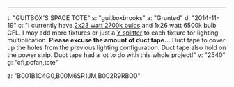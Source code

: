 ---
t: "GUITBOX'S SPACE TOTE"
s: "guitboxbrooks"
a: "Grunted"
d: "2014-11-19"
c: "I currently have <a href='http://www.amazon.com/gp/product/B00J7IOMCS/ref=as_li_tl?ie=UTF8&camp=1789&creative=390957&creativeASIN=B00J7IOMCS&linkCode=as2&tag=spacbuck-20&linkId=HIZCXETKN3XOMUBN'>2x23 watt 2700k bulbs</a> and 1x26 watt 6500k bulb CFL. I may add more fixtures or just a <a href='http://amzn.to/2n7MwWv'>Y splitter</a> to each fixture for lighting multiplication. <strong>Please excuse the amount of duct tape...</strong> Duct tape to cover up the holes from the previous lighting configuration. Duct tape also hold on the power strip. Duct tape had a lot to do with this whole project!"
v: "2540"
g: "cfl,pcfan,tote"

z: "B001B1C4G0,B00M6SR1JM,B002R9RBO0"
